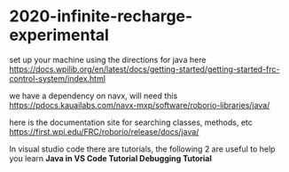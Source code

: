 # 2020-infinite-recharge-experimental

set up your machine using the directions for java here
https://docs.wpilib.org/en/latest/docs/getting-started/getting-started-frc-control-system/index.html

we have a dependency on navx, will need this
https://pdocs.kauailabs.com/navx-mxp/software/roborio-libraries/java/

here is the documentation site for searching classes, methods, etc
https://first.wpi.edu/FRC/roborio/release/docs/java/

In visual studio code there are tutorials, the following 2 are useful to help you learn
<b>Java in VS Code Tutorial
<b>Debugging Tutorial
